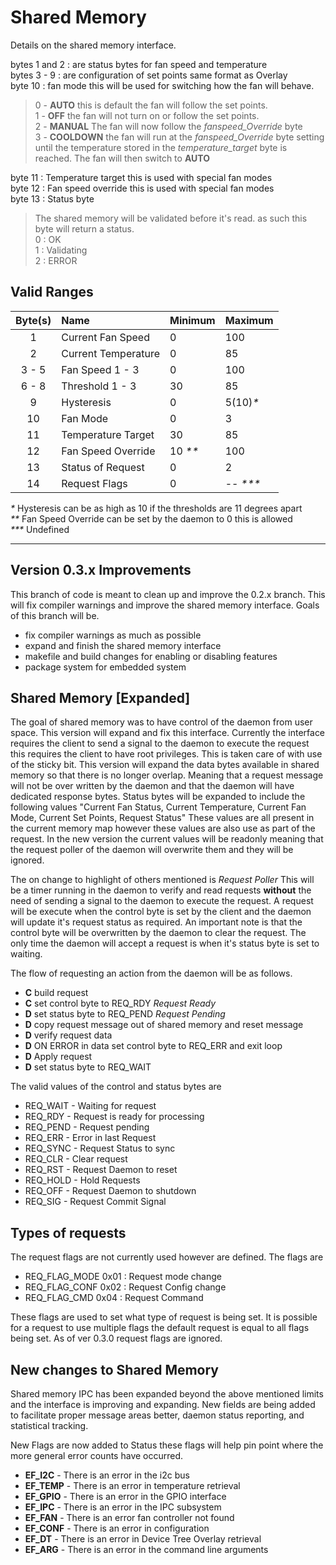 # Shared Memory

Details on the shared memory interface.

bytes 1 and 2 : are status bytes for fan speed and temperature  
bytes 3 - 9 : are configuration of set points same format as Overlay  
byte 10 : fan mode this will be used for switching how the fan will behave.  
> 0 - **AUTO** this is default the fan will follow the set points.  
> 1 - **OFF** the fan will not turn on or follow the set points.  
> 2 - **MANUAL** The fan will now follow the *fanspeed_Override* byte  
> 3 - **COOLDOWN** the fan will run at the *fanspeed_Override* byte  setting until the temperature stored in the *temperature_target* byte is reached. The fan will then switch to **AUTO**  

byte 11 : Temperature target this is used with special fan modes  
byte 12 : Fan speed override this is used with special fan modes  
byte 13 : Status byte  
> The shared memory will be validated before it's read. as such this byte will return a status.  
> 0 : OK  
> 1 : Validating  
> 2 : ERROR  

## Valid Ranges

| Byte(s)   | Name                  | Minimum   | Maximum   |
| :-------: | :-------------------- | :-------- | :-------- |
| 1         | Current Fan Speed     | 0         | 100       |
| 2         | Current Temperature   | 0         | 85        |
| 3 - 5     | Fan Speed 1 - 3       | 0         | 100       |
| 6 - 8     | Threshold 1 - 3       | 30        | 85        |
| 9         | Hysteresis            | 0         | 5(10)*\** |
| 10        | Fan Mode              | 0         | 3         |
| 11        | Temperature Target    | 30        | 85        |
| 12        | Fan Speed Override    | 10 *\*\** | 100       |
| 13        | Status of Request     | 0         | 2         |  
| 14        | Request Flags         | 0         | -- *\*\*\**|

*\**     Hysteresis can be as high as 10 if the thresholds are 11 degrees apart  
*\*\**   Fan Speed Override can be set by the daemon to 0 this is allowed  
*\*\*\** Undefined

---

## Version 0.3.x Improvements

This branch of code is meant to clean up and improve the 0.2.x branch.  This will fix compiler warnings and improve the shared memory interface.  Goals of this branch will be.

- fix compiler warnings as much as possible
- expand and finish the shared memory interface
- makefile and build changes for enabling or disabling features
- package system for embedded system

## Shared Memory [Expanded]

The goal of shared memory was to have control of the daemon from user space.  This version will expand and fix this interface.  Currently the interface requires the client to send a signal to the daemon to execute the request this requires the client to have root privileges.  This is taken care of with use of the sticky bit.  This version will expand the data bytes available in shared memory so that there is no longer overlap.  Meaning that a request message will not be over written by the daemon and that the daemon will have dedicated response bytes.  Status bytes will be expanded to include the following values "Current Fan Status, Current Temperature, Current Fan Mode, Current Set Points, Request Status" These values are all present in the current memory map however these values are also use as part of the request.  In the new version the current values will be readonly meaning that the request poller of the daemon will overwrite them and they will be ignored.

The on change to highlight of others mentioned is *Request Poller* This will be a timer running in the daemon to verify and read requests **without** the need of sending a signal to the daemon to execute the request.  A request will be execute when the control byte is set by the client and the daemon will update it's request status as required.  An important note is that the control byte will be overwritten by the daemon to clear the request. The only time the daemon will accept a request is when it's status byte is set to waiting.

The flow of requesting an action from the daemon will be as follows.

- **C** build request
- **C** set control byte to REQ_RDY *Request Ready*
- **D** set status byte to REQ_PEND *Request Pending*
- **D** copy request message out of shared memory and reset message
- **D** verify request data
- **D** ON ERROR in data set control byte to REQ_ERR and exit loop
- **D** Apply request
- **D** set status byte to REQ_WAIT

The valid values of the control and status bytes are

- REQ_WAIT - Waiting for request
- REQ_RDY - Request is ready for processing
- REQ_PEND - Request pending
- REQ_ERR - Error in last Request
- REQ_SYNC - Request Status to sync
- REQ_CLR - Clear request
- REQ_RST - Request Daemon to reset
- REQ_HOLD - Hold Requests
- REQ_OFF - Request Daemon to shutdown
- REQ_SIG - Request Commit Signal

## Types of requests

The request flags are not currently used however are defined. The flags are

- REQ_FLAG_MODE   0x01 : Request mode change
- REQ_FLAG_CONF   0x02 : Request Config change
- REQ_FLAG_CMD    0x04 : Request Command

These flags are used to set what type of request is being set.  It is possible for a request to use multiple flags the default request is equal to all flags being set.  As of ver 0.3.0 request flags are ignored.

## New changes to Shared Memory

Shared memory IPC has been expanded beyond the above mentioned limits and the interface is improving and expanding. New fields are being added to facilitate proper message areas better, daemon status reporting, and statistical tracking.

New Flags are now added to Status these flags will help pin point where the more general error counts have occurred.

- **EF_I2C** - There is an error in the i2c bus
- **EF_TEMP** - There is an error in temperature retrieval
- **EF_GPIO** - There is an error in the GPIO interface
- **EF_IPC** - There is an error in the IPC subsystem
- **EF_FAN** - There is an error fan controller not found
- **EF_CONF** - There is an error in configuration
- **EF_DT** - There is an error in Device Tree Overlay retrieval
- **EF_ARG** - There is an error in the command line arguments

